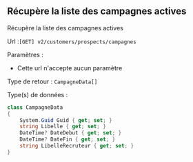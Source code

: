 ## <span id='listecampagnes'>Récupère la liste des campagnes actives</span>

Récupère la liste des campagnes actives

Url :`[GET] v2/customers/prospects/campagnes`

Paramètres : 

- Cette url n'accepte aucun paramètre

Type de retour : `CampagneData[]`

Type(s) de données :

```csharp
class CampagneData
{
	System.Guid Guid { get; set; }
	string Libelle { get; set; }
	DateTime? DateDebut { get; set; }
	DateTime? DateFin { get; set; }
	string LibelleRecruteur { get; set; }
}

```
